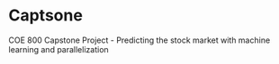 # Captsone
COE 800 Capstone Project - Predicting the stock market with machine learning and parallelization
